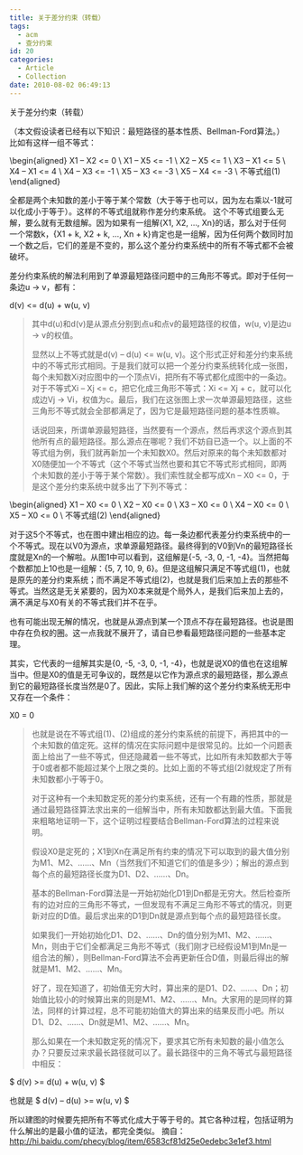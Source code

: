 ```yaml
---
title: 关于差分约束（转载）
tags:
  - acm
  - 查分约束
id: 20
categories:
  - Article
  - Collection
date: 2010-08-02 06:49:13
---
```


关于差分约束（转载）

（本文假设读者已经有以下知识：最短路径的基本性质、Bellman-Ford算法。）
比如有这样一组不等式：

\begin{aligned}
X1 – X2 <= 0 \\
X1 – X5 <= -1 \\
X2 – X5 <= 1 \\
X3 – X1 <= 5 \\
X4 – X1 <= 4 \\
X4 – X3 <= -1 \\
X5 – X3 <= -3 \\
X5 – X4 <= -3 \\
不等式组(1)
\end{aligned}

全都是两个未知数的差小于等于某个常数（大于等于也可以，因为左右乘以-1就可以化成小于等于）。这样的不等式组就称作差分约束系统。
这个不等式组要么无解，要么就有无数组解。因为如果有一组解{X1, X2, …, Xn}的话，那么对于任何一个常数k，{X1 + k, X2 + k, …, Xn + k}肯定也是一组解，因为任何两个数同时加一个数之后，它们的差是不变的，那么这个差分约束系统中的所有不等式都不会被破坏。

差分约束系统的解法利用到了单源最短路径问题中的三角形不等式。即对于任何一条边u -> v，都有：

d(v) <= d(u) + w(u, v)

> 其中d(u)和d(v)是从源点分别到点u和点v的最短路径的权值，w(u, v)是边u -> v的权值。
> 
> 显然以上不等式就是d(v) – d(u) <= w(u, v)。这个形式正好和差分约束系统中的不等式形式相同。于是我们就可以把一个差分约束系统转化成一张图，每个未知数Xi对应图中的一个顶点Vi，把所有不等式都化成图中的一条边。对于不等式Xi – Xj <= c，把它化成三角形不等式：Xi <= Xj + c，就可以化成边Vj -> Vi，权值为c。最后，我们在这张图上求一次单源最短路径，这些三角形不等式就会全部都满足了，因为它是最短路径问题的基本性质嘛。
> 
> 话说回来，所谓单源最短路径，当然要有一个源点，然后再求这个源点到其他所有点的最短路径。那么源点在哪呢？我们不妨自已造一个。以上面的不等式组为例，我们就再新加一个未知数X0。然后对原来的每个未知数都对X0随便加一个不等式（这个不等式当然也要和其它不等式形式相同，即两个未知数的差小于等于某个常数）。我们索性就全都写成Xn – X0 <= 0，于是这个差分约束系统中就多出了下列不等式：

\begin{aligned}
X1 – X0 <= 0 \\
X2 – X0 <= 0 \\
X3 – X0 <= 0 \\
X4 – X0 <= 0 \\
X5 – X0 <= 0 \\
不等式组(2)
\end{aligned}

对于这5个不等式，也在图中建出相应的边。每一条边都代表差分约束系统中的一个不等式。现在以V0为源点，求单源最短路径。最终得到的V0到Vn的最短路径长度就是Xn的一个解啦。从图1中可以看到，这组解是{-5, -3, 0, -1, -4}。当然把每个数都加上10也是一组解：{5, 7, 10, 9, 6}。但是这组解只满足不等式组(1)，也就是原先的差分约束系统；而不满足不等式组(2)，也就是我们后来加上去的那些不等式。当然这是无关紧要的，因为X0本来就是个局外人，是我们后来加上去的，满不满足与X0有关的不等式我们并不在乎。

也有可能出现无解的情况，也就是从源点到某一个顶点不存在最短路径。也说是图中存在负权的圈。这一点我就不展开了，请自已参看最短路径问题的一些基本定理。

其实，它代表的一组解其实是{0, -5, -3, 0, -1, -4}，也就是说X0的值也在这组解当中。但是X0的值是无可争议的，既然是以它作为源点求的最短路径，那么源点到它的最短路径长度当然是0了。因此，实际上我们解的这个差分约束系统无形中又存在一个条件：

X0 = 0
> 也就是说在不等式组(1)、(2)组成的差分约束系统的前提下，再把其中的一个未知数的值定死。这样的情况在实际问题中是很常见的。比如一个问题表面上给出了一些不等式，但还隐藏着一些不等式，比如所有未知数都大于等于0或者都不能超过某个上限之类的。比如上面的不等式组(2)就规定了所有未知数都小于等于0。
> 
> 对于这种有一个未知数定死的差分约束系统，还有一个有趣的性质，那就是通过最短路径算法求出来的一组解当中，所有未知数都达到最大值。下面我来粗略地证明一下，这个证明过程要结合Bellman-Ford算法的过程来说明。
>
> 假设X0是定死的；X1到Xn在满足所有约束的情况下可以取到的最大值分别为M1、M2、……、Mn（当然我们不知道它们的值是多少）；解出的源点到每个点的最短路径长度为D1、D2、……、Dn。
>
> 基本的Bellman-Ford算法是一开始初始化D1到Dn都是无穷大。然后检查所有的边对应的三角形不等式，一但发现有不满足三角形不等式的情况，则更新对应的D值。最后求出来的D1到Dn就是源点到每个点的最短路径长度。
>
> 如果我们一开始初始化D1、D2、……、Dn的值分别为M1、M2、……、Mn，则由于它们全都满足三角形不等式（我们刚才已经假设M1到Mn是一组合法的解），则Bellman-Ford算法不会再更新任合D值，则最后得出的解就是M1、M2、……、Mn。
>
> 好了，现在知道了，初始值无穷大时，算出来的是D1、D2、……、Dn；初始值比较小的时候算出来的则是M1、M2、……、Mn。大家用的是同样的算法，同样的计算过程，总不可能初始值大的算出来的结果反而小吧。所以D1、D2、……、Dn就是M1、M2、……、Mn。
>
> 那么如果在一个未知数定死的情况下，要求其它所有未知数的最小值怎么办？只要反过来求最长路径就可以了。最长路径中的三角不等式与最短路径中相反：

$ d(v) >= d(u) + w(u, v) $

也就是 $ d(v) – d(u) >= w(u, v) $

所以建图的时候要先把所有不等式化成大于等于号的。其它各种过程，包括证明为什么解出的是最小值的证法，都完全类似。
摘自：http://hi.baidu.com/phecy/blog/item/6583cf81d25e0edebc3e1ef3.html